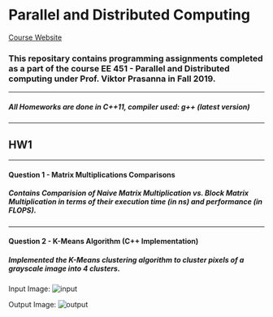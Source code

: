 # Parallel and Distributed Computing 

[Course Website](https://sites.usc.edu/prasanna/teaching/fall2019/ee451/)

### This repositary contains programming assignments completed as a part of the course EE 451 - Parallel and Distributed computing under Prof. Viktor Prasanna in Fall 2019.
---

##### All Homeworks are done in C++11, compiler used: g++ (latest version)

---
## HW1
---
#### Question 1 - Matrix Multiplications Comparisons
##### Contains Comparision of Naive Matrix Multiplication vs. Block Matrix Multiplication in terms of their execution time (in ns) and performance (in FLOPS).
***
#### Question 2 - K-Means Algorithm (C++ Implementation)
##### Implemented the K-Means clustering algorithm to cluster pixels of a grayscale image into 4 clusters.
Input Image:
![input](https://user-images.githubusercontent.com/19183728/64072012-f231d680-cc3b-11e9-95b1-cc51c30955af.jpg)

Output Image:
![output](https://user-images.githubusercontent.com/19183728/64072015-fc53d500-cc3b-11e9-9df5-ad5519309305.jpg)


